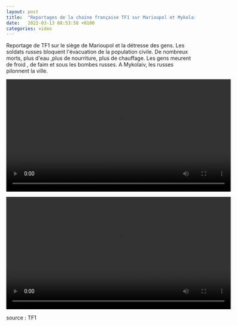 ```yaml
---
layout: post
title:  "Reportages de la chaine française TF1 sur Marioupol et Mykolaiv"
date:   2022-03-13 08:53:58 +0100
categories: video
---
```


Reportage de TF1 sur le siège de Marioupol et la détresse des gens. Les soldats russes bloquent l'évacuation de la population civile. De nombreux morts, plus d'eau ,plus de nourriture, plus de chauffage. Les gens meurent de froid , de faim et sous les bombes russes.
A Mykolaiv, les russes pilonnent la ville.

<p>
<video controls width="600">
    <source src="{{ site.baseurl }}/assets/videos/5.webm"
            type="video/webm">
    <source src="{{ site.baseurl }}/assets/videos/5.mp4"
            type="video/mp4">
    Sorry, your browser doesn't support embedded videos.
</video>
</p>
<p>
<video controls width="600">
    <source src="{{ site.baseurl }}/assets/videos/6.webm"
            type="video/webm">
    <source src="{{ site.baseurl }}/assets/videos/6.mp4"
            type="video/mp4">
    Sorry, your browser doesn't support embedded videos.
</video></p>

source : TF1

